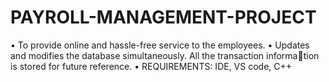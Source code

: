 # PAYROLL-MANAGEMENT-PROJECT
• To provide online and hassle-free service to the employees.
• Updates and modifies the database simultaneously. All the transaction information is stored for future reference.
• REQUIREMENTS: IDE, VS code, C++
